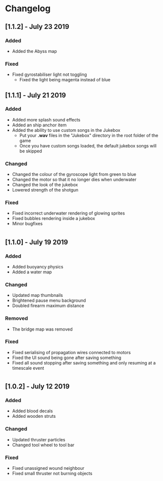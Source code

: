 # Changelog
## [1.1.2] - July 23 2019
### Added
 - Added the Abyss map
### Fixed
 - Fixed gyrostabiliser light not toggling
    - Fixed the light being magenta instead of blue

## [1.1.1] - July 21 2019
### Added
 - Added more splash sound effects
 - Added an ship anchor item
 - Added the ability to use custom songs in the Jukebox 
    - Put your **.wav** files in the "Jukebox" directory in the root folder of the game
    - Once you have custom songs loaded, the default jukebox songs will be skipped
### Changed
 - Changed the colour of the gyroscope light from green to blue
 - Changed the motor so that it no longer dies when underwater
 - Changed the look of the jukebox
 - Lowered strength of the shotgun
### Fixed
 - Fixed incorrect underwater rendering of glowing sprites
 - Fixed bubbles rendering inside a jukebox
 - Minor bugfixes
#
## [1.1.0] - July 19 2019
### Added
- Added buoyancy physics
- Added a water map

### Changed
- Updated map thumbnails
- Brightened pause menu background
- Doubled firearm maximum distance

### Removed
- The bridge map was removed

### Fixed
- Fixed serialising of propagation wires connected to motors
- Fixed the UI sound being gone after saving something
- Fixed all sound stopping after saving something and only resuming at a timescale event
#
## [1.0.2] - July 12 2019
### Added
- Added blood decals
- Added wooden struts

### Changed
- Updated thruster particles
- Changed tool wheel to tool bar

### Fixed
- Fixed unassigned wound neighbour
- Fixed small thruster not burning objects